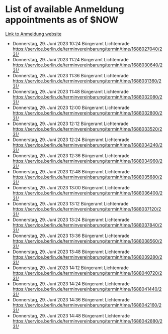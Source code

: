 # List of available Anmeldung appointments as of $NOW
[Link to Anmeldung website](https://service.berlin.de/terminvereinbarung/termin/tag.php?termin=1&anliegen[]=120686&dienstleisterlist=122210,122217,327316,122219,327312,122227,327314,122231,327346,122243,327348,122254,122252,329742,122260,329745,122262,329748,122271,327278,122273,327274,122277,327276,330436,122280,327294,122282,327290,122284,327292,122291,327270,122285,327266,122286,327264,122296,327268,150230,329760,122297,327286,122294,327284,122312,329763,122314,329775,122304,327330,122311,327334,122309,327332,317869,122281,327352,122279,329772,122283,122276,327324,122274,327326,122267,329766,122246,327318,122251,327320,122257,327322,122208,327298,122226,327300&herkunft=http%3A%2F%2Fservice.berlin.de%2Fdienstleistung%2F120686%2F)
- Donnerstag, 29. Juni 2023 10:24 Bürgeramt Lichtenrade https://service.berlin.de/terminvereinbarung/termin/time/1688027040/231/
- Donnerstag, 29. Juni 2023 11:24 Bürgeramt Lichtenrade https://service.berlin.de/terminvereinbarung/termin/time/1688030640/231/
- Donnerstag, 29. Juni 2023 11:36 Bürgeramt Lichtenrade https://service.berlin.de/terminvereinbarung/termin/time/1688031360/231/
- Donnerstag, 29. Juni 2023 11:48 Bürgeramt Lichtenrade https://service.berlin.de/terminvereinbarung/termin/time/1688032080/231/
- Donnerstag, 29. Juni 2023 12:00 Bürgeramt Lichtenrade https://service.berlin.de/terminvereinbarung/termin/time/1688032800/231/
- Donnerstag, 29. Juni 2023 12:12 Bürgeramt Lichtenrade https://service.berlin.de/terminvereinbarung/termin/time/1688033520/231/
- Donnerstag, 29. Juni 2023 12:24 Bürgeramt Lichtenrade https://service.berlin.de/terminvereinbarung/termin/time/1688034240/231/
- Donnerstag, 29. Juni 2023 12:36 Bürgeramt Lichtenrade https://service.berlin.de/terminvereinbarung/termin/time/1688034960/231/
- Donnerstag, 29. Juni 2023 12:48 Bürgeramt Lichtenrade https://service.berlin.de/terminvereinbarung/termin/time/1688035680/231/
- Donnerstag, 29. Juni 2023 13:00 Bürgeramt Lichtenrade https://service.berlin.de/terminvereinbarung/termin/time/1688036400/231/
- Donnerstag, 29. Juni 2023 13:12 Bürgeramt Lichtenrade https://service.berlin.de/terminvereinbarung/termin/time/1688037120/231/
- Donnerstag, 29. Juni 2023 13:24 Bürgeramt Lichtenrade https://service.berlin.de/terminvereinbarung/termin/time/1688037840/231/
- Donnerstag, 29. Juni 2023 13:36 Bürgeramt Lichtenrade https://service.berlin.de/terminvereinbarung/termin/time/1688038560/231/
- Donnerstag, 29. Juni 2023 13:48 Bürgeramt Lichtenrade https://service.berlin.de/terminvereinbarung/termin/time/1688039280/231/
- Donnerstag, 29. Juni 2023 14:12 Bürgeramt Lichtenrade https://service.berlin.de/terminvereinbarung/termin/time/1688040720/231/
- Donnerstag, 29. Juni 2023 14:24 Bürgeramt Lichtenrade https://service.berlin.de/terminvereinbarung/termin/time/1688041440/231/
- Donnerstag, 29. Juni 2023 14:36 Bürgeramt Lichtenrade https://service.berlin.de/terminvereinbarung/termin/time/1688042160/231/
- Donnerstag, 29. Juni 2023 14:48 Bürgeramt Lichtenrade https://service.berlin.de/terminvereinbarung/termin/time/1688042880/231/
